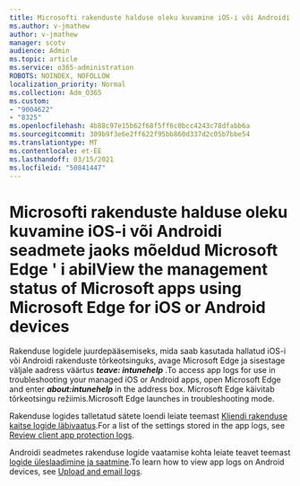 ```yaml
---
title: Microsofti rakenduste halduse oleku kuvamine iOS-i või Androidi seadmete jaoks mõeldud Microsoft Edge ' i abil
ms.author: v-jmathew
author: v-jmathew
manager: scotv
audience: Admin
ms.topic: article
ms.service: o365-administration
ROBOTS: NOINDEX, NOFOLLOW
localization_priority: Normal
ms.collection: Adm_O365
ms.custom:
- "9004622"
- "8325"
ms.openlocfilehash: 4b88c97e15b62f68f5ff6c0bcc4243c78dfabb6a
ms.sourcegitcommit: 309b9f3e6e2ff622f95bb860d337d2c05b7bbe54
ms.translationtype: MT
ms.contentlocale: et-EE
ms.lasthandoff: 03/15/2021
ms.locfileid: "50841447"
---
```

# <a name="view-the-management-status-of-microsoft-apps-using-microsoft-edge-for-ios-or-android-devices"></a><span data-ttu-id="559b7-102">Microsofti rakenduste halduse oleku kuvamine iOS-i või Androidi seadmete jaoks mõeldud Microsoft Edge ' i abil</span><span class="sxs-lookup"><span data-stu-id="559b7-102">View the management status of Microsoft apps using Microsoft Edge for iOS or Android devices</span></span>

<span data-ttu-id="559b7-103">Rakenduse logidele juurdepääsemiseks, mida saab kasutada hallatud iOS-i või Androidi rakenduste tõrkeotsinguks, avage Microsoft Edge ja sisestage väljale aadress väärtus ***teave: intunehelp*** .</span><span class="sxs-lookup"><span data-stu-id="559b7-103">To access app logs for use in troubleshooting your managed iOS or Android apps, open Microsoft Edge and enter ***about:intunehelp*** in the address box.</span></span> <span data-ttu-id="559b7-104">Microsoft Edge käivitab tõrkeotsingu režiimis.</span><span class="sxs-lookup"><span data-stu-id="559b7-104">Microsoft Edge launches in troubleshooting mode.</span></span>

<span data-ttu-id="559b7-105">Rakenduse logides talletatud sätete loendi leiate teemast [Kliendi rakenduse kaitse logide läbivaatus](https://go.microsoft.com/fwlink/?linkid=2141401).</span><span class="sxs-lookup"><span data-stu-id="559b7-105">For a list of the settings stored in the app logs, see [Review client app protection logs](https://go.microsoft.com/fwlink/?linkid=2141401).</span></span>

<span data-ttu-id="559b7-106">Androidi seadmetes rakenduse logide vaatamise kohta leiate teavet teemast [logide üleslaadimine ja saatmine](https://go.microsoft.com/fwlink/?linkid=2141408).</span><span class="sxs-lookup"><span data-stu-id="559b7-106">To learn how to view app logs on Android devices, see [Upload and email logs](https://go.microsoft.com/fwlink/?linkid=2141408).</span></span>
